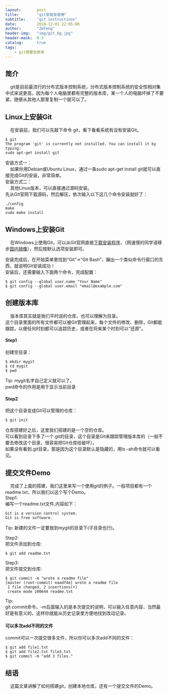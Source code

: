 ```yaml
---
layout:       post
title:        "git安装及使用"
subtitle:     "git instructions"
date:         2018-12-01 22:05:00
author:       "ZeFeng"
header-img:   "img/git_bg.jpg"
header-mask:  0.3
catalog:      true
tags:
    - git搭建及使用
---
```


## 简介
&nbsp;&nbsp;&nbsp;&nbsp;git是目前最流行的分布式版本控制系统，分布式版本控制系统的安全性相对集中式来说更高，因为每个人电脑里都有完整的版本库，某一个人的电脑坏掉了不要紧，随便从其他人那里复制一个就可以了。<br />

## Linux上安装Git
&nbsp;&nbsp;&nbsp;&nbsp;在安装前，我们可以先敲下命令 git，看下看看系统有没有安装Git。<br />
```
$ git
The program 'git' is currently not installed. You can install it by typing:
sudo apt-get install git
```
安装方式一：<br />
&nbsp;&nbsp;&nbsp;&nbsp;如果你用Debian或Ubuntu Linux，通过一条sudo apt-get install git就可以直接完成Git的安装，非常简单。<br />
安装方式二：<br />
&nbsp;&nbsp;&nbsp;&nbsp;其他Linux版本，可以直接通过源码安装。<br />
先从Git官网下载源码，然后解压，依次输入以下这几个命令安装就好了：<br />
```
./config
make
sudo make install
```

## Windows上安装Git
&nbsp;&nbsp;&nbsp;&nbsp;在Windows上使用Git，可以从Git官网直接[下载安装程序](https://git-scm.com/downloads)，（网速慢的同学请移步[国内镜像](https://pan.baidu.com/s/1kU5OCOB#list/path=%2Fpub%2Fgit)），然后按默认选项安装即可。<br />

安装完成后，在开始菜单里找到“Git”->“Git Bash”，蹦出一个类似命令行窗口的东西，就说明Git安装成功！<br />
安装后，还需要输入下面两个命令，完成配置：<br />
```
$ git config --global user.name "Your Name"
$ git config --global user.email "email@example.com"
```

## 创建版本库
&nbsp;&nbsp;&nbsp;&nbsp;版本库其实就是我们平时说的仓库，也可以理解为目录。<br />
这个目录里面的所有文件都可以被Git管理起来，每个文件的修改、删除，Git都能跟踪，以便任何时刻都可以追踪历史，或者在将来某个时刻可以“还原”。<br />

#### Step1
创建空目录：<br />
```
$ mkdir mygit
$ cd mygit
$ pwd
```
Tip: mygit名字自己定义就可以了。<br />
pwd命令的作用是用于显示当前目录<br />

#### Step2
把这个目录变成Git可以管理的仓库：<br />
```
$ git init
```
仓库搭建好之后，这里我们搭建的是一个空的仓库。<br />
可以看到目录下多了一个.git的目录，这个目录是Git来跟踪管理版本库的（一般不要去修改这个目录，很容易把Git仓库给破坏）。<br />
如果没有看到.git目录，那是因为这个目录默认是隐藏的，用ls -ah命令就可以看见。<br />


## 提交文件Demo
&nbsp;&nbsp;&nbsp;&nbsp;完成了上面的搭建，我们这里来写一个使用git的例子。一般项目都有一个readme.txt，所以我们以这个写个Demo。<br />
Step1:<br />
编写一个readme.txt文件,内容如下：<br />
```
Git is a version control system.
Git is free software.
```
Tip: 新建的文件一定要放到mygit的目录下(子目录也行)。

Step2:<br />
把文件添加到仓库:<br />
```
$ git add readme.txt
```
Step3:<br />
把文件提交到仓库:<br />
```
$ git commit -m "wrote a readme file"
[master (root-commit) eaadf4e] wrote a readme file
 1 file changed, 2 insertions(+)
 create mode 100644 readme.txt
```
Tip:<br />
git commit命令，-m后面输入的是本次提交的说明，可以输入任意内容，当然最好是有意义的，这样你就能从历史记录里方便地找到改动记录。<br />

#### 可以多次add不同的文件
commit可以一次提交很多文件，所以你可以多次add不同的文件：<br />
```
$ git add file1.txt
$ git add file2.txt file3.txt
$ git commit -m "add 3 files."
```

## 结语
&nbsp;&nbsp;&nbsp;&nbsp;这篇文章讲解了如何搭建git，创建本地仓库，还有一个提交文件的Demo。







